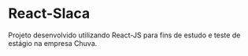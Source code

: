 # React-Slaca
 Projeto desenvolvido utilizando React-JS para fins de estudo e teste de estágio na empresa Chuva.
